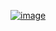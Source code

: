 ﻿[![image](https://github.com/wow2658/CodingTest/assets/34699039/58a53b5a-693c-4773-a6ce-82a77dac7de9)](https://www.acmicpc.net/problem/15656)
